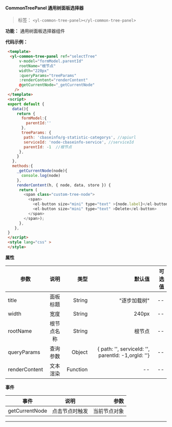 
#### CommonTreePanel 通用树面板选择器

> 标签：  `<yl-common-tree-panel></yl-common-tree-panel>`

**功能：**  通用树面板选择器组件

**代码示例：**

  ```html
   <template>
    <yl-common-tree-panel ref="selectTree"
        v-model="formModel.parentId"
        rootName="根节点"
        width="220px"
        :queryParams="treeParams"
        :renderContent="renderContent"
        @getCurrentNode="_getCurrentNode"
      />
   </template>
   <script>
   export default {
     data(){
       return {
         formModel:{
           parentId:''
         },
         treeParams: {
          path: 'cbaseinfo/g-statistic-categorys', //apiurl
          serviceId: 'node-cbaseinfo-service', //serviceId
          parentId: -1  //根节点
        },
       }
     },
     methods:{
       _getCurrentNode(node){
         console.log(node)
       },
       renderContent(h, { node, data, store }) {
        return (
          <span class="custom-tree-node">
            <span>
              <el-button size="mini" type="text" >{node.label}</el-button>
              <el-button size="mini" type="text" >Delete</el-button>
            </span>
          </span>);
        },
      },
   }
   </script>
   <style lang="css" >
   </style>

  ```

  **属性**

  | 参数        | 说明           |类型   |默认值|可选值|
  | ------------- |:-------------:| -----:|---:|---:|
  | title| 面板标题 | String|"逐步加载树" |--|
  | width| 宽度 | String| 240px |--|
  | rootName| 根节点名称 | String|根节点 |--|
  | queryParams| 查询参数 | Object|{ path: '', serviceId: '', parentId: -1,orgId: ''} |--|
  | renderContent| 文本渲染 | Function | --|--|
 

  **事件**

  | 事件        | 说明           |参数   |
  | ------------- |:-------------:| -----:|
  | getCurrentNode| 点击节点时触发 | 当前节点对象|
  
---
